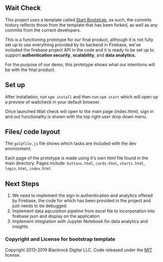 ## Wait Check
This project uses a template called [Start Bootstrap](https://startbootstrap.com/template-overviews/sb-admin-2/), 
as such, the commits history reflects those from the template that has been forked, as well as any commits from the current developers.

This is a functioning prototype for our final product, although it is not fully set up to use everything provided by its backend in Firebase, we've included the firebase project API in the code and it is ready to be set up to support **authentication security**, **scalability**, and **data analytics.** 



For the purpose of our demo, this prototype shows what our intentions will be with the final product. 



## Set up

After installation, run `npm install` and then run `npm start` which will open up a preview of waitcheck in your default browser. 

Once launched Wait check will open to the main page (index.html), sign in and out functionality is shown with the top right user drop down menu.
 
## Files/ code layout
The `gulpfile.js` file shows which tasks are included with the dev environment.

Each page of the prototype is made using it's own html file found in the main directory. 
Pages include: `buttons.html`, `cards.html`, `charts.html`, `login.html`, `index.html`

## Next Steps

1. We need to implement the sign in authentication and analytics offered by Firebase, the code for which has been provided in the project and just needs to be debugged. 
2. Implement data aqcuisition pipeline from excel file to incorporation into firebase json and display on the application
3. Implement integration with Jupyter Notebook for data analytics and insights



### Copyright and License for bootstrap template
Copyright 2013-2019 Blackrock Digital LLC. Code released under the [MIT](https://github.com/BlackrockDigital/startbootstrap-resume/blob/gh-pages/LICENSE) license.
